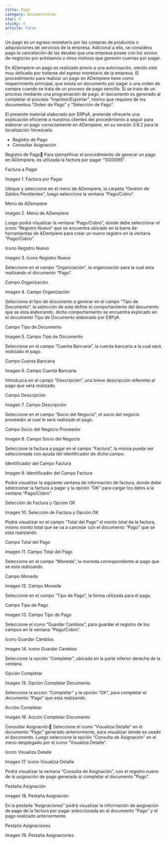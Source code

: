```yaml
---
title: Pago
category: Documentation
star: 9
sticky: 9
article: false
---
```


Un pago es un egreso monetario por las compras de productos o adquisiciones de servicios de la empresa. Adicional a ello, se considera pago la cancelación de las deudas que una empresa posee con los socios de negocios por préstamos u otros motivos que generen cuentas por pagar.

En ADempiere un pago es realizado previo a una autorización, siendo este muy delicado por tratarse del egreso monetario de la empresa. El procedimiento para realizar un pago en ADempiere tiene como requerimiento principal, que exista un documento por pagar o una orden de compra cuando se trata de un proceso de pago sencillo. Si se trata de un proceso mediante una programación de pago, el documento es generado al completar el proceso “Imprimir/Exportar”, mismo que requiere de los documentos “Orden de Pago” y “Selección de Pago”.

El presente material elaborado por ERPyA, pretende ofrecerle una explicación eficiente a nuestros clientes del procedimiento a seguir para elaborar un pago correctamente en ADempiere, en su versión 3.9.2 para la localización Venezuela.

- Registro de Pago
- Consultar Asignación

Registro de Pago
Para ejemplificar el procedimiento de generar un pago en ADempiere, es utilizada la factura por pagar “1000099”.

Factura a Pagar

Imagen 1. Factura por Pagar

Ubique y seleccione en el menú de ADempiere, la carpeta “Gestión de Saldos Pendientes”, luego seleccione la ventana “Pago/Cobro”.

Menú de ADempiere

Imagen 2. Menú de ADempiere

Luego podrá visualizar la ventana “Pago/Cobro”, donde debe seleccionar el icono “Registro Nuevo” que se encuentra ubicado en la barra de herramientas de ADempiere para crear un nuevo registro en la ventana “Pago/Cobro”.

Icono Registro Nuevo

Imagen 3. Icono Registro Nuevo

Seleccione en el campo “Organización”, la organización para la cual esta realizando el documento “Pago”.

Campo Organización

Imagen 4. Campo Organización

Seleccione el tipo de documento a generar en el campo “Tipo de Documento”, la selección de este define el comportamiento del documento que se esta elaborando, dicho comportamiento se encuentra explicado en el documento Tipo de Documento elaborado por ERPyA.

Campo Tipo de Documento

Imagen 5. Campo Tipo de Documento

Seleccione en el campo “Cuenta Bancaria”, la cuenta bancaria a la cual será realizado el pago.

Campo Cuenta Bancaria

Imagen 6. Campo Cuenta Bancaria

Introduzca en el campo “Descripción”, una breve descripción referente al pago que será realizado.

Campo Descripción

Imagen 7. Campo Descripción

Seleccione en el campo “Socio del Negocio”, el socio del negocio proveedor al cual le será realizado el pago.

Campo Socio del Negocio Proveedor

Imagen 8. Campo Socio del Negocio

Seleccione la factura a pagar en el campo “Factura”, la misma puede ser seleccionada con ayuda del identificador de dicho campo.

Identificador del Campo Factura

Imagen 9. Identificador del Campo Factura

Podrá visualizar la siguiente ventana de información de factura, donde debe seleccionar la factura a pagar y la opción “OK” para cargar los datos a la ventana “Pago/Cobro”.

Selección de Factura y Opción OK

Imagen 10. Selección de Factura y Opción OK

Podrá visualizar en el campo “Total del Pago” el monto total de la factura, mismo monto total que se va a cancelar con el documento “Pago” que se esta realizando.

Campo Total del Pago

Imagen 11. Campo Total del Pago

Seleccione en el campo “Moneda”, la moneda correspondiente al pago que se esta realizando.

Campo Moneda

Imagen 12. Campo Moneda

Seleccione en el campo “Tipo de Pago”, la forma utilizada para el pago.

Campo Tipo de Pago

Imagen 13. Campo Tipo de Pago

Seleccione el icono “Guardar Cambios”, para guardar el registro de los campos en la ventana “Pago/Cobro”.

Icono Guardar Cambios

Imagen 14. Icono Guardar Cambios

Seleccione la opción “Completar”, ubicada en la parte inferior derecha de la ventana.

Opción Completar

Imagen 15. Opción Completar Documento

Seleccione la accion “Completar” y la opción “OK”, para completar el documento “Pago” que esta realizando.

Acción Completar

Imagen 16. Acción Completar Documento

Consultar Asignación
Seleccione el icono “Visualiza Detalle” en el documento “Pago” generado anteriormente, para visualizar donde es usado el documento. Luego seleccione la opción “Consulta de Asignación” en el menú desplegado por el icono “Visualiza Detalle”.

Icono Visualiza Detalle

Imagen 17. Icono Visualiza Detalle

Podrá visualizar la ventana “Consulta de Asignación”, con el registro nuevo de la asignación de pago generado al completar el documento “Pago”.

Pestaña Asignación

Imagen 18. Pestaña Asignación

En la pestaña “Asignaciones” podrá visualizar la información de asignación de pago de la factura por pagar seleccionada en el documento “Pago” y el pago realizado anteriormente.

Pestaña Asignaciones

Imagen 19. Pestaña Asignaciones